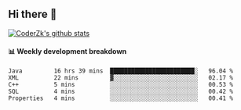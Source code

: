 ## Hi there 👋

[![CoderZk's github stats](https://github-readme-stats.vercel.app/api?username=zhoukuo123&show_icons=true&count_private=true)](https://github.com/anuraghazra/github-readme-stats)

#### :bar_chart: Weekly development breakdown

<!--START_SECTION:waka-->
```text
Java         16 hrs 39 mins  ████████████████████████░   96.04 % 
XML          22 mins         ▓░░░░░░░░░░░░░░░░░░░░░░░░   02.17 % 
C++          5 mins          ░░░░░░░░░░░░░░░░░░░░░░░░░   00.53 % 
SQL          4 mins          ░░░░░░░░░░░░░░░░░░░░░░░░░   00.42 % 
Properties   4 mins          ░░░░░░░░░░░░░░░░░░░░░░░░░   00.41 % 
```
<!--END_SECTION:waka-->
